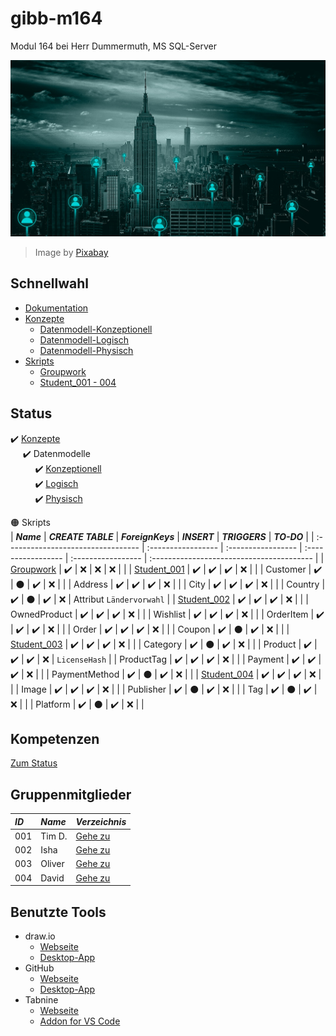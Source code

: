 # gibb-m164
Modul 164 bei Herr Dummermuth, MS SQL-Server

![Thumbnail](Zusatzmaterial/thumbnail.jpg)
> Image by [Pixabay](https://pixabay.com/)

## Schnellwahl
- [Dokumentation](Dokumentation/IET-164_Dokumentation_Dummermuth.docx?raw=1)
- [Konzepte](Konzepte)
  - [Datenmodell-Konzeptionell](Konzepte/Datenmodell-Konzeptionell.png?raw=1)
  - [Datenmodell-Logisch](Konzepte/Datenmodell-Logisch.png?raw=1)
  - [Datenmodell-Physisch](Konzepte/Datenmodell-Physisch.png?raw=1)
- [Skripts](Skripts)
  - [Groupwork](Skripts/Groupwork)
  - [Student_001 - 004](#gruppenskripts)

## Status
:heavy_check_mark: [Konzepte](Konzepte/)  
&nbsp;&nbsp;&nbsp;&nbsp;&nbsp;:heavy_check_mark: Datenmodelle  
&nbsp;&nbsp;&nbsp;&nbsp;&nbsp;&nbsp;&nbsp;&nbsp;&nbsp;&nbsp;:heavy_check_mark: [Konzeptionell](Konzepte/Datenmodell-Konzeptionell.png?raw=1)  
&nbsp;&nbsp;&nbsp;&nbsp;&nbsp;&nbsp;&nbsp;&nbsp;&nbsp;&nbsp;:heavy_check_mark: [Logisch](Konzepte/Datenmodell-Logisch.png?raw=1)  
&nbsp;&nbsp;&nbsp;&nbsp;&nbsp;&nbsp;&nbsp;&nbsp;&nbsp;&nbsp;:heavy_check_mark: [Physisch](Konzepte/Datenmodell-Physisch.png?raw=1)  

:orange_circle: Skripts   
| ***Name***                         | ***CREATE TABLE*** | ***ForeignKeys***  | ***INSERT***       | ***TRIGGERS***     | ***TO-DO***                               |
| :--------------------------------- | :----------------- | :----------------- | :----------------- | :----------------- | :---------------------------------------- |
| [Groupwork](Skripts/Groupwork)     | :heavy_check_mark: | :x:                | :x:                | :x:                |                                           |
| [Student_001](Skripts/Student_001) | :heavy_check_mark: | :heavy_check_mark: | :heavy_check_mark: | :x:                |                                           |
| Customer                           | :heavy_check_mark: | :black_circle:     | :heavy_check_mark: | :x:                |                                           |
| Address                            | :heavy_check_mark: | :heavy_check_mark: | :heavy_check_mark: | :x:                |                                           |
| City                               | :heavy_check_mark: | :heavy_check_mark: | :heavy_check_mark: | :x:                |                                           |
| Country                            | :heavy_check_mark: | :black_circle:     | :heavy_check_mark: | :x:                | Attribut `Ländervorwahl`                  |
| [Student_002](Skripts/Student_002) | :heavy_check_mark: | :heavy_check_mark: | :heavy_check_mark: | :x:                |                                           |
| OwnedProduct                       | :heavy_check_mark: | :heavy_check_mark: | :heavy_check_mark: | :x:                |                                           |
| Wishlist                           | :heavy_check_mark: | :heavy_check_mark: | :heavy_check_mark: | :x:                |                                           |
| OrderItem                          | :heavy_check_mark: | :heavy_check_mark: | :heavy_check_mark: | :x:                |                                           |
| Order                              | :heavy_check_mark: | :heavy_check_mark: | :heavy_check_mark: | :x:                |                                           |
| Coupon                             | :heavy_check_mark: | :black_circle:     | :heavy_check_mark: | :x:                |                                           |
| [Student_003](Skripts/Student_003) | :heavy_check_mark: | :heavy_check_mark: | :heavy_check_mark: | :x:                |                                           |
| Category                           | :heavy_check_mark: | :black_circle:     | :heavy_check_mark: | :x:                |                                           |
| Product                            | :heavy_check_mark: | :heavy_check_mark: | :heavy_check_mark: | :x:                | `LicenseHash`                             |
| ProductTag                         | :heavy_check_mark: | :heavy_check_mark: | :heavy_check_mark: | :x:                |                                           |
| Payment                            | :heavy_check_mark: | :heavy_check_mark: | :heavy_check_mark: | :x:                |                                           |
| PaymentMethod                      | :heavy_check_mark: | :black_circle:     | :heavy_check_mark: | :x:                |                                           |
| [Student_004](Skripts/Student_004) | :heavy_check_mark: | :heavy_check_mark: | :heavy_check_mark: | :x:                |                                           |
| Image                              | :heavy_check_mark: | :heavy_check_mark: | :heavy_check_mark: | :x:                |                                           |
| Publisher                          | :heavy_check_mark: | :black_circle:     | :heavy_check_mark: | :x:                |                                           |
| Tag                                | :heavy_check_mark: | :black_circle:     | :heavy_check_mark: | :x:                |                                           |
| Platform                           | :heavy_check_mark: | :black_circle:     | :heavy_check_mark: | :x:                |                                           |

## Kompetenzen
[Zum Status](Dokumentation/Kompetenzen.xlsx)

## Gruppenmitglieder
| ***ID*** | ***Name*** | ***Verzeichnis***              |
| :------- | :--------- | :----------------------------- |
| 001      | Tim D.     | [Gehe zu](Skripts/Student_001) |
| 002      | Isha       | [Gehe zu](Skripts/Student_002) |
| 003      | Oliver     | [Gehe zu](Skripts/Student_003) |
| 004      | David      | [Gehe zu](Skripts/Student_004) |

## Benutzte Tools
- draw.io
  - [Webseite](https://app.diagrams.net/)
  - [Desktop-App](https://github.com/jgraph/drawio-desktop/releases/latest)
- GitHub
  - [Webseite](https://github.com/)
  - [Desktop-App](https://github.com/desktop/desktop#where-can-i-get-it)
- Tabnine
  - [Webseite](https://www.tabnine.com/)
  - [Addon for VS Code](https://www.tabnine.com/install/vscode)
